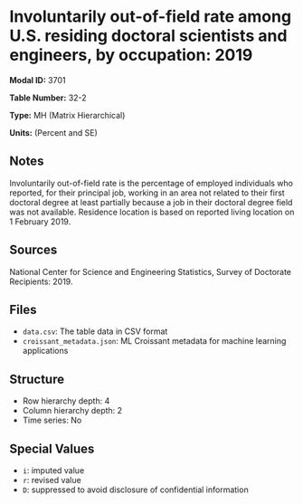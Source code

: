 # Involuntarily out-of-field rate among U.S. residing doctoral scientists and engineers, by occupation: 2019

**Modal ID:** 3701

**Table Number:** 32-2

**Type:** MH (Matrix Hierarchical)

**Units:** (Percent and SE)

## Notes

Involuntarily out-of-field rate is the percentage of employed individuals who reported, for their principal job, working in an area not related to their first doctoral degree at least partially because a job in their doctoral degree field was not available. Residence location is based on reported living location on 1 February 2019.

## Sources

National Center for Science and Engineering Statistics, Survey of Doctorate Recipients: 2019.

## Files

- `data.csv`: The table data in CSV format
- `croissant_metadata.json`: ML Croissant metadata for machine learning applications

## Structure

- Row hierarchy depth: 4
- Column hierarchy depth: 2
- Time series: No

## Special Values

- `i`: imputed value
- `r`: revised value
- `D`: suppressed to avoid disclosure of confidential information

